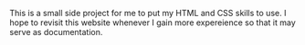 This is a small side project for me to put my HTML and CSS skills to use. I hope to revisit this website whenever I gain more expereience so that it may serve as documentation.
